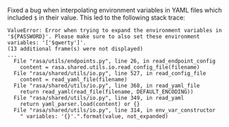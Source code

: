 Fixed a bug when interpolating environment variables in YAML files which included `$` in their value. 
This led to the following stack trace:

```
ValueError: Error when trying to expand the environment variables in '${PASSWORD}'. Please make sure to also set these environment variables: '['$qwerty']'.
(13 additional frame(s) were not displayed)
...
  File "rasa/utils/endpoints.py", line 26, in read_endpoint_config
    content = rasa.shared.utils.io.read_config_file(filename)
  File "rasa/shared/utils/io.py", line 527, in read_config_file
    content = read_yaml_file(filename)
  File "rasa/shared/utils/io.py", line 368, in read_yaml_file
    return read_yaml(read_file(filename, DEFAULT_ENCODING))
  File "rasa/shared/utils/io.py", line 349, in read_yaml
    return yaml_parser.load(content) or {}
  File "rasa/shared/utils/io.py", line 314, in env_var_constructor
    " variables: '{}'.".format(value, not_expanded)
```
